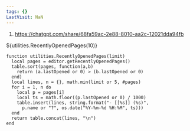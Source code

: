 ```yaml
---
tags: {}
LastVisit: NaN
---
```


1. https://chatgpt.com/share/68fa59ac-2e88-8010-aa2c-12021dda94fb

${utilities.RecentlyOpenedPages(10)}

```space-lua
function utilities.RecentlyOpenedPages(limit)
  local pages = editor.getRecentlyOpenedPages()
  table.sort(pages, function(a,b)
    return (a.lastOpened or 0) > (b.lastOpened or 0)
  end)
  local lines, n = {}, math.min(limit or 5, #pages)
  for i = 1, n do
    local p = pages[i]
    local ts = math.floor((p.lastOpened or 0) / 1000)
    table.insert(lines, string.format("- [[%s]] (%s)",
      p.name or "?", os.date("%Y-%m-%d %H:%M", ts)))
  end
  return table.concat(lines, "\n")
end
```

